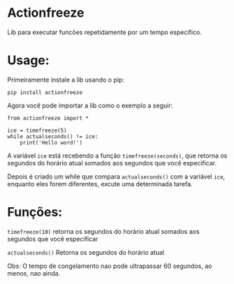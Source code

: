 # Actionfreeze
Lib para executar funcões repetidamente por um tempo específico.

# Usage:

Primeiramente instale a lib usando o pip:

```
pip install actionfreeze
```

Agora você pode importar a lib como o exemplo a seguir:

```
from actionfreeze import *

ice = timefreeze(5)
while actualseconds() != ice:
    print('Hello word!')
````

A variável ```ice``` está recebendo a função ```timefreeze(seconds)```, que retorna os segundos do horário atual somados aos segundos que você especificar.  

Depois é criado um while que compara ```actualseconds()``` com a variável ```ice```, enquanto eles forem diferentes, excute uma determinada tarefa.

# Funções:

```timefreeze(10)``` retorna os segundos do horário atual somados aos segundos que você especificar

```actualseconds()``` Retorna os segundos do horário atual

Obs: O tempo de congelamento nao pode ultrapassar 60 segundos, ao menos, nao ainda. 

